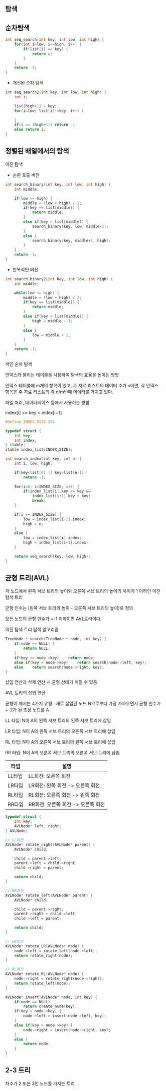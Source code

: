 ## 탐색

## 순차탐색

```c
int seq_search(int key, int low, int high) {
    for(int i=low; i<=high; i++) {
        if(list[i] == key) {
            return i;
        }
    }
    return -1;
}
```

- 개선된 순차 탐색

```c
int seq_search2(int key, int low, int high) {
    int i;

    list[high+1] = key;
    for(i=low; list[i]!=key; i++) {
        
    }
    if(i == (high+1)) return -1;
    else return i;
}
```

## 정렬된 배열에서의 탐색

이진 탐색

- 순환 호출 버전

```c
int search_binary(int key, int low, int high) {
    int middle;

    if(low <= high) {
        middle = (low + high) / 2;
        if(key == list[middle]) {
            return middle;
        }
        else if(key < list[middle]) {
            search_binary(key, low, middle-1);
        }
        else {
            search_binary(key, middle+1, high);
        }
    }
    return -1;
}
```

- 반복적인 버전

```c
int search_binary2(int key, int low, int high) {
    int middle;

    while(low <= high) {
        middle = (low + high) / 2;
        if(key == list[middle]) {
            return middle;
        }
        else if(key < list[middle]) {
            high = middle - 1;
        }
        else {
            low = middle + 1;
        }
    }
    return -1;
}
```

색인 순차 탐색

인덱스라 불리는 테이블을 사용하여 탐색의 효율을 높이는 방법

인덱스 테이블에 m개의 항목이 있고, 주 자료 리스트의 데이터 수가 n이면, 각 인덱스 항목은 주 자료 리스트의 각 n/m번째 데이터를 가지고 있다.

파일 처리, 데이터베이스 등에서 사용하는 방법

index[i] <= key < index[i+1]

```c
#define INDEX_SIZE 256

typedef struct {
    int key;
    int index;
} itable;
itable index_list[INDEX_SIZE];

int search_index(int key, int n) {
    int i, low, high;

    if(key<list[0] || key>list[n-1])
        return -1;
    
    for(i=0; i<INDEX_SIZE; i++) {
        if(index_list[i].key <= key &&
            index_list[i+1].key > key)
            break;
    }

    if(i == INDEX_SIZE) {
        low = index_list[i-1].index;
        high = n;
    }
    else {
        low = index_list[i].index;
        high = index_list[i+1].index;
    }

    return seq_search(key, low, high);
}
```

## 균형 트리(AVL)

각 노드에서 왼쪽 서브 트리의 높이와 오른쪽 서브 트리의 높이의 차이가 1 이하인 이진 탐색 트리

균형 인수는 (왼쪽 서브 트리의 높이 - 오른쪽 서브 트리의 높이)로 정의

모든 노드의 균형 인수가 +-1 이하이면 AVL트리이다.

이진 탐색 트리 탐색 알고리즘

```c
TreeNode * search(TreeNode * node, int key) {
    if(node == NULL) {
        return NULL;
    }
    if(key == node->key)    return node;
    else if(key < node->key)    return search(node->left, key);
    else    return search(node->right, key);
}
```

삽입 연산과 삭제 연산 시 균형 상태가 깨질 수 있음

AVL 트리의 삽입 연산

균형이 깨지는 4가지 유형
: 새로 삽입된 노드 N으로부터 가장 가까우면서 균형 인수가 +-2가 된 조상 노드를 A.

LL 타입: N이 A의 왼쪽 서브 트리의 왼쪽 서브 트리에 삽입

LR 타입: N이 A의 왼쪽 서브 트리의 오른쪽 서브 트리에 삽입

RL 타입: N이 A의 오른쪽 서브 트리의 왼쪽 서브 트리에 삽입

RR 타입: N이 A의 오른쪽 서브 트리의 오른쪽 서브 트리에 삽입

타입|설명
-|-
LL타입|LL회전: 오른쪽 회전
LR타입|LR회전: 왼쪽 회전 -> 오른쪽 회전
RL타입|RL회전: 오른쪽 회전 -> 왼쪽 회전
RR타입|RR회전: 오른쪽 회전 -> 오른쪽 회전

```c
typedef struct {
    int key;
    AVLNode* left, right;
} AVLNode;

// LL회전
AVLNode* rotate_right(AVLNode* parent) {
    AVLNode* child;

    child = parent->left;
    parent->left = child->right;
    child->right = parent;

    return child;
}

// RR회전
AVLNode* rotate_left(AVLNode* parent) {
    AVLNode* child;

    child = parent->right;
    parent->right = child->left;
    child->left = parent;

    return child;
}

// LR회전
AVLNode* ratete_LR(AVLNode* node) {
    node->left = rotate_left(node->left);
    return rotate_right(node);
}

// RL회전
AVLNode* rotate_RL(AVLNode* node) {
    node->right = rotate_right(node->right);
    return rotate_left(node);
}

AVLNode* insert(AVLNode* node, int key) {
    if(node == NULL)
        return create_node(key);
    if(key < node->key) {
        node->left = insert(node->left, key);
    }
    else if(key > node->key) {
        node->right = insert(node->right, key);
    }
    else {
        return node;
    }
}
```

## 2-3 트리

차수가 2 또는 3인 노드를 가지는 트리

